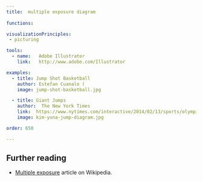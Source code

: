 ```yaml
---
title:  multiple exposure diagram
  
functions:

visualizationPrinciples:
 - picturing

tools:
  - name:   Adobe Illustrator
    link:   http://www.adobe.com/Illustrator

examples:
  - title: Jump Shot Basketball
    author: Estefan Cuanalo (
    image: jump-shot-basketball.jpg

  - title: Giant Jumps
    author:  The New York Times
    link:  https://www.nytimes.com/interactive/2014/02/13/sports/olympics/figure-skating-jumps.html
    image: kim-yuna-jump-diagram.jpg

order: 650

---
```



## Further reading
- [Multiple exposure](https://en.wikipedia.org/wiki/Multiple_exposure) article on Wikipedia.
